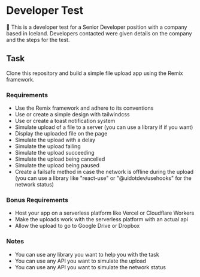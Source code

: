 # Developer Test

📖 This is a developer test for a Senior Developer position with a company based in Iceland. Developers contacted were given details on the company and the steps for the test.

## Task
Clone this repository and build a simple file upload app using the Remix framework.

### Requirements
- Use the Remix framework and adhere to its conventions
- Use or create a simple design with tailwindcss
- Use or create a toast notification system
- Simulate upload of a file to a server (you can use a library if if you want)
- Display the uploaded file on the page
- Simulate the upload with a delay
- Simulate the upload failing
- Simulate the upload succeeding
- Simulate the upload being cancelled
- Simulate the upload being paused
- Create a failsafe method in case the network is offline during the upload (you can use a library like "react-use" or "@uidotdev/usehooks" for the network status)

### Bonus Requirements
- Host your app on a serverless platform like Vercel or Cloudflare Workers
- Make the uploads work with the serverless platform with an actual api
- Allow the upload to go to Google Drive or Dropbox

### Notes
- You can use any library you want to help you with the task
- You can use any API you want to simulate the upload
- You can use any API you want to simulate the network status
